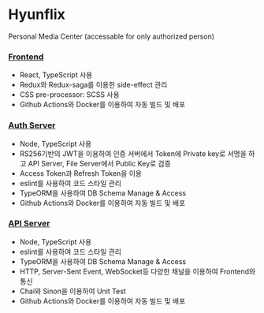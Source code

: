 # Hyunflix

Personal Media Center (accessable for only authorized person)

### [Frontend](https://github.com/Noverish/Hyunflix-react)
- React, TypeScript 사용
- Redux와 Redux-saga를 이용한 side-effect 관리
- CSS pre-processor: SCSS 사용
- Github Actions와 Docker를 이용하여 자동 빌드 및 배포

### [Auth Server](https://github.com/Noverish/Hyunflix-AuthServer)
- Node, TypeScript 사용
- RS256기반의 JWT을 이용하여 인증 서버에서 Token에 Private key로 서명을 하고 API Server, File Server에서 Public Key로 검증
- Access Token과 Refresh Token을 이용
- eslint를 사용하여 코드 스타일 관리
- TypeORM을 사용하여 DB Schema Manage & Access
- Github Actions와 Docker를 이용하여 자동 빌드 및 배포

### [API Server](https://github.com/Noverish/Hyunflix-APIServer)
- Node, TypeScript 사용
- eslint를 사용하여 코드 스타일 관리
- TypeORM을 사용하여 DB Schema Manage & Access
- HTTP, Server-Sent Event, WebSocket등 다양한 채널을 이용하여 Frontend와 통신
- Chai와 Sinon을 이용하여 Unit Test
- Github Actions와 Docker를 이용하여 자동 빌드 및 배포
